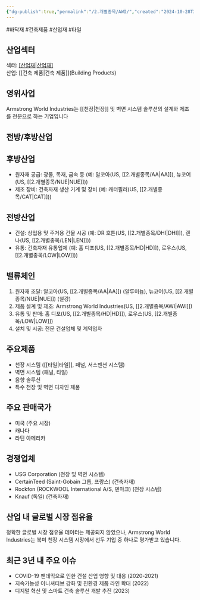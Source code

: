 ```yaml
---
{"dg-publish":true,"permalink":"/2.개별종목/AWI/","created":"2024-10-28T21:01:53.589+09:00","updated":"2025-06-03T20:05:57.833+09:00"}
---
```


#바닥재 #건축제품 #산업재 #타일 


## 산업섹터

섹터: [[산업재\|산업재]](Industrials)  
산업: [[건축 제품\|건축 제품]](Building Products)

## 영위사업

Armstrong World Industries는 [[천장\|천장]] 및 벽면 시스템 솔루션의 설계와 제조를 전문으로 하는 기업입니다

## 전방/후방산업

## 후방산업

- 원자재 공급: 광물, 목재, 금속 등 (예: 알코아(US, [[2.개별종목/AA\|AA]]), 뉴코어(US, [[2.개별종목/NUE\|NUE]]))
- 제조 장비: 건축자재 생산 기계 및 장비 (예: 캐터필러(US, [[2.개별종목/CAT\|CAT]]))

## 전방산업

- 건설: 상업용 및 주거용 건물 시공 (예: DR 호튼(US, [[2.개별종목/DHI\|DHI]]), 렌나(US, [[2.개별종목/LEN\|LEN]]))
- 유통: 건축자재 유통업체 (예: 홈 디포(US, [[2.개별종목/HD\|HD]]), 로우스(US, [[2.개별종목/LOW\|LOW]]))

## 밸류체인

1. 원자재 조달: 알코아(US, [[2.개별종목/AA\|AA]]) (알루미늄), 뉴코어(US, [[2.개별종목/NUE\|NUE]]) (철강)
2. 제품 설계 및 제조: Armstrong World Industries(US, [[2.개별종목/AWI\|AWI]])
3. 유통 및 판매: 홈 디포(US, [[2.개별종목/HD\|HD]]), 로우스(US, [[2.개별종목/LOW\|LOW]])
4. 설치 및 시공: 전문 건설업체 및 계약업자

## 주요제품

- 천장 시스템 ([[타일\|타일]], 패널, 서스펜션 시스템)
- 벽면 시스템 (패널, 타일)
- 음향 솔루션
- 특수 천장 및 벽면 디자인 제품

## 주요 판매국가

- 미국 (주요 시장)
- 캐나다
- 라틴 아메리카

## 경쟁업체

- USG Corporation (천장 및 벽면 시스템)
- CertainTeed (Saint-Gobain 그룹, 프랑스) (건축자재)
- Rockfon (ROCKWOOL International A/S, 덴마크) (천장 시스템)
- Knauf (독일) (건축자재)

## 산업 내 글로벌 시장 점유율

정확한 글로벌 시장 점유율 데이터는 제공되지 않았으나, Armstrong World Industries는 북미 천장 시스템 시장에서 선두 기업 중 하나로 평가받고 있습니다.

## 최근 3년 내 주요 이슈

- COVID-19 팬데믹으로 인한 건설 산업 영향 및 대응 (2020-2021)
- 지속가능성 이니셔티브 강화 및 친환경 제품 라인 확대 (2022)
- 디지털 혁신 및 스마트 건축 솔루션 개발 추진 (2023)